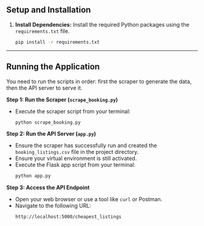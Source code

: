 ## Setup and Installation

1.  **Install Dependencies:** Install the required Python packages using the `requirements.txt` file.
    ```bash
    pip install -r requirements.txt
    ```

---

## Running the Application

You need to run the scripts in order: first the scraper to generate the data, then the API server to serve it.

**Step 1: Run the Scraper (`scrape_booking.py`)**

*   Execute the scraper script from your terminal:
    ```bash
    python scrape_booking.py
    ```

**Step 2: Run the API Server (`app.py`)**

*   Ensure the scraper has successfully run and created the `booking_listings.csv` file in the project directory.
*   Ensure your virtual environment is still activated.
*   Execute the Flask app script from your terminal:
    ```bash
    python app.py
    ```
    
**Step 3: Access the API Endpoint**

*   Open your web browser or use a tool like `curl` or Postman.
*   Navigate to the following URL:
    ```
    http://localhost:5000/cheapest_listings
    ```
